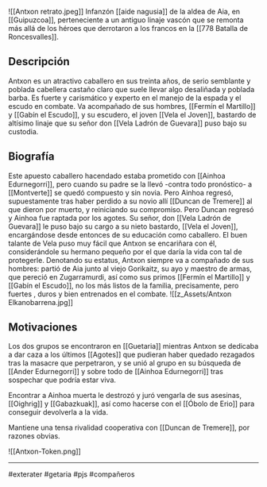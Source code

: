 ![[Antxon retrato.jpeg]]
Infanzón [[aide nagusia]] de la aldea de Aia, en [[Guipuzcoa]],  perteneciente a un antiguo linaje vascón que se remonta más allá de los héroes que derrotaron a los francos en la [[778 Batalla de Roncesvalles]]. 

## Descripción 
Antxon es un atractivo caballero en sus treinta años, de serio semblante y poblada cabellera castaño claro que suele llevar algo desaliñada y poblada barba. Es fuerte y carismático y experto en el manejo de la espada y el escudo en combate. Va acompañado de sus hombres, [[Fermín el Martillo]] y [[Gabín el Escudo]], y su escudero, el joven [[Vela el Joven]], bastardo de altísimo linaje que su señor don [[Vela Ladrón de Guevara]] puso bajo su custodia. 
## Biografía
Este apuesto caballero hacendado estaba prometido con [[Ainhoa Edurnegorri]], pero cuando su padre se la llevó -contra todo pronóstico- a [[Montverte]] se quedó compuesto y sin novia. Pero Ainhoa regresó, supuestamente tras haber perdido a su novio allí [[Duncan de Tremere]] al que dieron por muerto, y reiniciando su compromiso. Pero Duncan regresó y Ainhoa fue raptada por los agotes. 
Su señor, don [[Vela Ladrón de Guevara]] le puso bajo su cargo a su nieto bastardo, [[Vela el Joven]], encargándose desde entonces de su educación como caballero. El buen talante de Vela puso muy fácil que Antxon se encariñara con él, considerándole su hermano pequeño por el que daría la vida con tal de protegerle. 
Denotando su estatus, Antxon siempre va a compañado de sus hombres: partió de Aia junto al viejo Gorikaitz, su ayo y maestro de armas, que pereció en Zugarramurdi, así como sus primos [[Fermín el Martillo]] y [[Gabín el Escudo]], no los más listos de la familia, precisamente, pero fuertes , duros y bien entrenados en el combate. 
![[z_Assets/Antxon Elkanobarrena.jpg]]
## Motivaciones 
Los dos grupos se encontraron en [[Guetaria]] mientras Antxon se dedicaba a dar caza a los últimos [[Agotes]] que pudieran haber quedado rezagados tras la masacre que perpetraron, y se unió al grupo en su búsqueda de [[Ander Edurnegorri]] y sobre todo de [[Ainhoa Edurnegorri]] tras sospechar que podría estar viva.

Encontrar a Ainhoa muerta le destrozó y juró vengarla de sus asesinas, [[Oighrig]] y [[Gabazkuak]], así como hacerse con el [[Óbolo de Erio]] para conseguir devolverla a la vida. 

Mantiene una tensa rivalidad cooperativa con [[Duncan de Tremere]], por razones obvias. 

![[Antxon-Token.png]]

--- 
#exterater #getaria #pjs #compañeros 